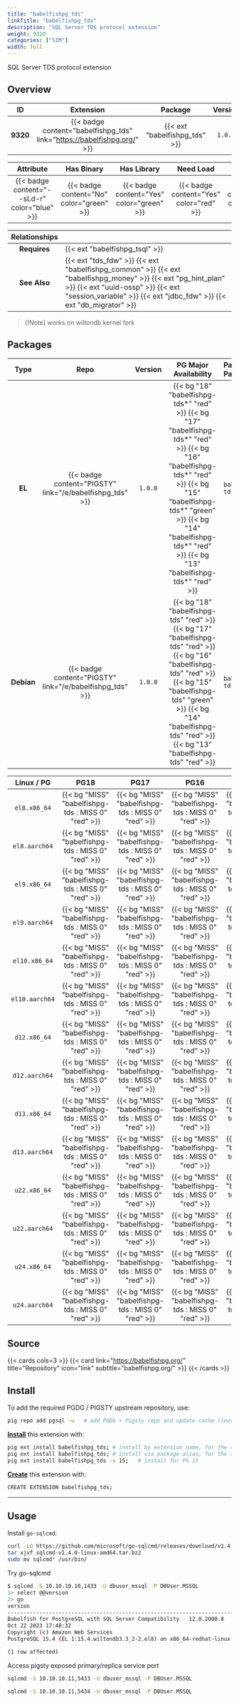 ```yaml
---
title: "babelfishpg_tds"
linkTitle: "babelfishpg_tds"
description: "SQL Server TDS protocol extension"
weight: 9320
categories: ["SIM"]
width: full
---
```


SQL Server TDS protocol extension


## Overview

|    ID    | Extension |  Package   | Version |        Category        |           License            |       Language       |
|:--------:|:---------:|:----------:|:-------:|:----------------------:|:----------------------------:|:--------------------:|
| **9320** | {{< badge content="babelfishpg_tds" link="https://babelfishpg.org/" >}} | {{< ext "babelfishpg_tds" >}} | `1.0.0` | {{< category "SIM" >}} | {{< license "Apache-2.0" >}} | {{< language "C" >}} |


|  Attribute | Has Binary | Has Library | Need Load | Has DDL | Relocatable | Trusted |
|:----------:|:----------:|:-----------:|:---------:|:-------:|:-----------:|:-------:|
| {{< badge content="--sLd-r" color="blue" >}} | {{< badge content="No" color="green" >}} | {{< badge content="Yes" color="green" >}} | {{< badge content="Yes" color="red" >}} | {{< badge content="Yes" color="green" >}} | {{< badge content="yes" color="green" >}} | {{< badge content="no" color="red" >}} |


| **Relationships** |   |
|:-----------------:|:----|
|   **Requires**    | {{< ext "babelfishpg_tsql" >}} |
|   **See Also**    | {{< ext "tds_fdw" >}} {{< ext "babelfishpg_common" >}} {{< ext "babelfishpg_money" >}} {{< ext "pg_hint_plan" >}} {{< ext "uuid-ossp" >}} {{< ext "session_variable" >}} {{< ext "jdbc_fdw" >}} {{< ext "db_migrator" >}} |

> [!Note] works on wiltondb kernel fork


## Packages

| Type | Repo | Version | PG Major Availability | Package Pattern | Dependencies |
|:----:|:----:|:-------:|:---------------------:|:----------------|:------------:|
| **EL** | {{< badge content="PIGSTY" link="/e/babelfishpg_tds" >}} | `1.0.0` | {{< bg "18" "babelfishpg-tds*" "red" >}} {{< bg "17" "babelfishpg-tds*" "red" >}} {{< bg "16" "babelfishpg-tds*" "red" >}} {{< bg "15" "babelfishpg-tds*" "green" >}} {{< bg "14" "babelfishpg-tds*" "red" >}} {{< bg "13" "babelfishpg-tds*" "red" >}} | `babelfishpg-tds*` | - |
| **Debian** | {{< badge content="PIGSTY" link="/e/babelfishpg_tds" >}} | `1.0.0` | {{< bg "18" "babelfishpg-tds" "red" >}} {{< bg "17" "babelfishpg-tds" "red" >}} {{< bg "16" "babelfishpg-tds" "red" >}} {{< bg "15" "babelfishpg-tds" "green" >}} {{< bg "14" "babelfishpg-tds" "red" >}} {{< bg "13" "babelfishpg-tds" "red" >}} | `babelfishpg-tds` | - |


| **Linux** / **PG** |                  **PG18**                   |                  **PG17**                   |                  **PG16**                   |                  **PG15**                   |                  **PG14**                   |                  **PG13**                   |
|:------------------:|:-------------------------------------------:|:-------------------------------------------:|:-------------------------------------------:|:-------------------------------------------:|:-------------------------------------------:|:-------------------------------------------:|
|    `el8.x86_64`    |      {{< bg "MISS" "babelfishpg-tds : MISS 0" "red" >}}      |      {{< bg "MISS" "babelfishpg-tds : MISS 0" "red" >}}      |      {{< bg "MISS" "babelfishpg-tds : MISS 0" "red" >}}      |      {{< bg "MISS" "babelfishpg-tds : MISS 0" "red" >}}      |      {{< bg "MISS" "babelfishpg-tds : MISS 0" "red" >}}      |      {{< bg "MISS" "babelfishpg-tds : MISS 0" "red" >}}      |
|    `el8.aarch64`    |      {{< bg "MISS" "babelfishpg-tds : MISS 0" "red" >}}      |      {{< bg "MISS" "babelfishpg-tds : MISS 0" "red" >}}      |      {{< bg "MISS" "babelfishpg-tds : MISS 0" "red" >}}      |      {{< bg "MISS" "babelfishpg-tds : MISS 0" "red" >}}      |      {{< bg "MISS" "babelfishpg-tds : MISS 0" "red" >}}      |      {{< bg "MISS" "babelfishpg-tds : MISS 0" "red" >}}      |
|    `el9.x86_64`    |      {{< bg "MISS" "babelfishpg-tds : MISS 0" "red" >}}      |      {{< bg "MISS" "babelfishpg-tds : MISS 0" "red" >}}      |      {{< bg "MISS" "babelfishpg-tds : MISS 0" "red" >}}      |      {{< bg "MISS" "babelfishpg-tds : MISS 0" "red" >}}      |      {{< bg "MISS" "babelfishpg-tds : MISS 0" "red" >}}      |      {{< bg "MISS" "babelfishpg-tds : MISS 0" "red" >}}      |
|    `el9.aarch64`    |      {{< bg "MISS" "babelfishpg-tds : MISS 0" "red" >}}      |      {{< bg "MISS" "babelfishpg-tds : MISS 0" "red" >}}      |      {{< bg "MISS" "babelfishpg-tds : MISS 0" "red" >}}      |      {{< bg "MISS" "babelfishpg-tds : MISS 0" "red" >}}      |      {{< bg "MISS" "babelfishpg-tds : MISS 0" "red" >}}      |      {{< bg "MISS" "babelfishpg-tds : MISS 0" "red" >}}      |
|    `el10.x86_64`    |      {{< bg "MISS" "babelfishpg-tds : MISS 0" "red" >}}      |      {{< bg "MISS" "babelfishpg-tds : MISS 0" "red" >}}      |      {{< bg "MISS" "babelfishpg-tds : MISS 0" "red" >}}      |      {{< bg "MISS" "babelfishpg-tds : MISS 0" "red" >}}      |      {{< bg "MISS" "babelfishpg-tds : MISS 0" "red" >}}      |      {{< bg "MISS" "babelfishpg-tds : MISS 0" "red" >}}      |
|    `el10.aarch64`    |      {{< bg "MISS" "babelfishpg-tds : MISS 0" "red" >}}      |      {{< bg "MISS" "babelfishpg-tds : MISS 0" "red" >}}      |      {{< bg "MISS" "babelfishpg-tds : MISS 0" "red" >}}      |      {{< bg "MISS" "babelfishpg-tds : MISS 0" "red" >}}      |      {{< bg "MISS" "babelfishpg-tds : MISS 0" "red" >}}      |      {{< bg "MISS" "babelfishpg-tds : MISS 0" "red" >}}      |
|    `d12.x86_64`    |      {{< bg "MISS" "babelfishpg-tds : MISS 0" "red" >}}      |      {{< bg "MISS" "babelfishpg-tds : MISS 0" "red" >}}      |      {{< bg "MISS" "babelfishpg-tds : MISS 0" "red" >}}      |      {{< bg "MISS" "babelfishpg-tds : MISS 0" "red" >}}      |      {{< bg "MISS" "babelfishpg-tds : MISS 0" "red" >}}      |      {{< bg "MISS" "babelfishpg-tds : MISS 0" "red" >}}      |
|    `d12.aarch64`    |      {{< bg "MISS" "babelfishpg-tds : MISS 0" "red" >}}      |      {{< bg "MISS" "babelfishpg-tds : MISS 0" "red" >}}      |      {{< bg "MISS" "babelfishpg-tds : MISS 0" "red" >}}      |      {{< bg "MISS" "babelfishpg-tds : MISS 0" "red" >}}      |      {{< bg "MISS" "babelfishpg-tds : MISS 0" "red" >}}      |      {{< bg "MISS" "babelfishpg-tds : MISS 0" "red" >}}      |
|    `d13.x86_64`    |      {{< bg "MISS" "babelfishpg-tds : MISS 0" "red" >}}      |      {{< bg "MISS" "babelfishpg-tds : MISS 0" "red" >}}      |      {{< bg "MISS" "babelfishpg-tds : MISS 0" "red" >}}      |      {{< bg "MISS" "babelfishpg-tds : MISS 0" "red" >}}      |      {{< bg "MISS" "babelfishpg-tds : MISS 0" "red" >}}      |      {{< bg "MISS" "babelfishpg-tds : MISS 0" "red" >}}      |
|    `d13.aarch64`    |      {{< bg "MISS" "babelfishpg-tds : MISS 0" "red" >}}      |      {{< bg "MISS" "babelfishpg-tds : MISS 0" "red" >}}      |      {{< bg "MISS" "babelfishpg-tds : MISS 0" "red" >}}      |      {{< bg "MISS" "babelfishpg-tds : MISS 0" "red" >}}      |      {{< bg "MISS" "babelfishpg-tds : MISS 0" "red" >}}      |      {{< bg "MISS" "babelfishpg-tds : MISS 0" "red" >}}      |
|    `u22.x86_64`    |      {{< bg "MISS" "babelfishpg-tds : MISS 0" "red" >}}      |      {{< bg "MISS" "babelfishpg-tds : MISS 0" "red" >}}      |      {{< bg "MISS" "babelfishpg-tds : MISS 0" "red" >}}      |      {{< bg "MISS" "babelfishpg-tds : MISS 0" "red" >}}      |      {{< bg "MISS" "babelfishpg-tds : MISS 0" "red" >}}      |      {{< bg "MISS" "babelfishpg-tds : MISS 0" "red" >}}      |
|    `u22.aarch64`    |      {{< bg "MISS" "babelfishpg-tds : MISS 0" "red" >}}      |      {{< bg "MISS" "babelfishpg-tds : MISS 0" "red" >}}      |      {{< bg "MISS" "babelfishpg-tds : MISS 0" "red" >}}      |      {{< bg "MISS" "babelfishpg-tds : MISS 0" "red" >}}      |      {{< bg "MISS" "babelfishpg-tds : MISS 0" "red" >}}      |      {{< bg "MISS" "babelfishpg-tds : MISS 0" "red" >}}      |
|    `u24.x86_64`    |      {{< bg "MISS" "babelfishpg-tds : MISS 0" "red" >}}      |      {{< bg "MISS" "babelfishpg-tds : MISS 0" "red" >}}      |      {{< bg "MISS" "babelfishpg-tds : MISS 0" "red" >}}      |      {{< bg "MISS" "babelfishpg-tds : MISS 0" "red" >}}      |      {{< bg "MISS" "babelfishpg-tds : MISS 0" "red" >}}      |      {{< bg "MISS" "babelfishpg-tds : MISS 0" "red" >}}      |
|    `u24.aarch64`    |      {{< bg "MISS" "babelfishpg-tds : MISS 0" "red" >}}      |      {{< bg "MISS" "babelfishpg-tds : MISS 0" "red" >}}      |      {{< bg "MISS" "babelfishpg-tds : MISS 0" "red" >}}      |      {{< bg "MISS" "babelfishpg-tds : MISS 0" "red" >}}      |      {{< bg "MISS" "babelfishpg-tds : MISS 0" "red" >}}      |      {{< bg "MISS" "babelfishpg-tds : MISS 0" "red" >}}      |


## Source

{{< cards cols=3 >}}
{{< card link="https://babelfishpg.org/" title="Repository" icon="link" subtitle="babelfishpg.org/" >}}
{{< /cards >}}


## Install

To add the required PGDG / PIGSTY upstream repository, use:

```bash
pig repo add pgsql -u   # add PGDG + Pigsty repo and update cache (leave existing repos)
```

[**Install**](https://ext.pgsty.com/usage/install) this extension with:

```bash
pig ext install babelfishpg_tds; # install by extension name, for the current active PG version
pig ext install babelfishpg_tds; # install via package alias, for the active PG version
pig ext install babelfishpg_tds -v 15;   # install for PG 15

```

[**Create**](https://ext.pgsty.com/usage/create) this extension with:

```bash
CREATE EXTENSION babelfishpg_tds;
```



--------

## Usage

Install `go-sqlcmd`:

```bash
curl -LO https://github.com/microsoft/go-sqlcmd/releases/download/v1.4.0/sqlcmd-v1.4.0-linux-amd64.tar.bz2
tar xjvf sqlcmd-v1.4.0-linux-amd64.tar.bz2
sudo mv sqlcmd* /usr/bin/
```

Try go-sqlcmd

```bash
$ sqlcmd -S 10.10.10.10,1433 -U dbuser_mssql -P DBUser.MSSQL
1> select @@version
2> go
version                                                                                                                                                                                                                                                         
----------------------------------------------------------------------------------------------------------------------------------------------------------------------------------------------------------------------------------------------------------------
Babelfish for PostgreSQL with SQL Server Compatibility - 12.0.2000.8
Oct 22 2023 17:48:32
Copyright (c) Amazon Web Services
PostgreSQL 15.4 (EL 1:15.4.wiltondb3.3_2-2.el8) on x86_64-redhat-linux-gnu (Babelfish 3.3.0)                                        

(1 row affected)
```

Access pigsty exposed primary/replica service port

```bash 
sqlcmd -S 10.10.10.11,5433 -U dbuser_mssql -P DBUser.MSSQL

sqlcmd -S 10.10.10.11,5434 -U dbuser_mssql -P DBUser.MSSQL
```